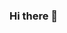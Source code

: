 ### Hi there 👋

<!--
**Touseef-ahmad/Touseef-ahmad** is a ✨ _special_ ✨ repository because its `README.md` (this file) appears on your GitHub profile.

Here are some ideas to get you started:

- 🔭 I’m currently working on React.
- 🌱 I’m currently learning .
- ⚡ Fun fact: ...
-->

